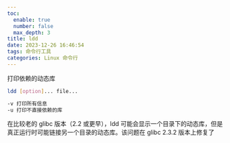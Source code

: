 ```yaml
---
toc:
  enable: true
  number: false
  max_depth: 3
title: ldd
date: 2023-12-26 16:46:54
tags: 命令行工具
categories: Linux 命令行
---
```


打印依赖的动态库

```sh
ldd [option]... file...

-v 打印所有信息
-u 打印不直接依赖的库
```

在比较老的 glibc 版本（2.2 或更早），ldd 可能会显示一个目录下的动态库，但是真正运行时可能链接另一个目录的动态库。该问题在 glibc 2.3.2 版本上修复了